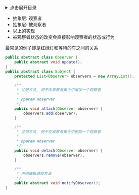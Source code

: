 <details>
<summary>点击展开目录</summary>
<!-- TOC -->


<!-- /TOC -->
</details>

* 抽象层: 观察者
* 抽象层: 被观察者
* 以上的实现
* 被观察者状态的改变会直接影响观察者的状态或行为

最常见的例子即是红绿灯和等待的车之间的关系

```Java
public abstract class Observer {
    public abstract void update();
}
public abstract class Subject {
    protected List<Observer> observers = new ArrayList();

    /**
     * 注册方法, 用于向观察者集合中增加一个观察者
     *
     * @param observer
     */
    public void attach(Observer observer) {
        observers.add(observer);
    }

    /**
     * 注销方法, 用于在观察者集合中删除一个观察者
     *
     * @param observer
     */
    public void detach(Observer observer) {
        observers.remove(observer);
    }

    /**
     * 声明抽象通知方法
     */
    public abstract void notifyObserver();
}
```



